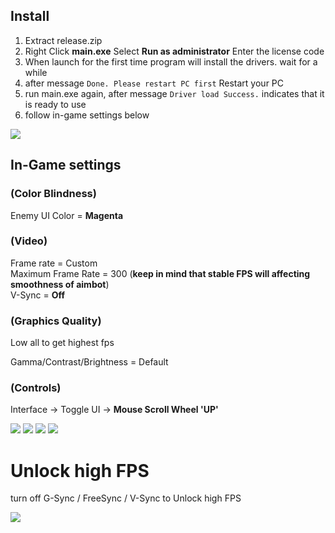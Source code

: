 ## Install

1. Extract release.zip
2. Right Click __main.exe__ Select __Run as administrator__ Enter the license code
3. When launch for the first time program will install the drivers. wait for a while
4. after message ```Done. Please restart PC first``` Restart your PC
5. run main.exe again, after message ```Driver load Success.``` indicates that it is ready to use
6. follow in-game settings below

![](https://media.discordapp.net/attachments/1033371424972349440/1033398532129959987/unknown.png)

## In-Game settings

### (Color Blindness) <br />
Enemy UI Color  =  __Magenta__

### (Video) <br />
Frame rate = Custom <br />
Maximum Frame Rate = 300 (**keep in mind that stable FPS will affecting smoothness of aimbot**)<br />
V-Sync = __Off__

### (Graphics Quality) <br />
Low all to get highest fps

Gamma/Contrast/Brightness = Default

### (Controls) <br />
Interface -> Toggle UI -> __Mouse Scroll Wheel 'UP'__

![](https://i.imgur.com/INbk0xj.png)
![](https://media.discordapp.net/attachments/1031658340272570451/1049592572458307584/image.png?width=1083&height=609)
![](https://i.imgur.com/BC0bRWu.png)
![](https://media.discordapp.net/attachments/1034460902608617593/1046945759599276103/image.png?width=1083&height=609)

# Unlock high FPS

turn off G-Sync / FreeSync / V-Sync to Unlock high FPS

![](https://media.discordapp.net/attachments/1034460902608617593/1050150180055433256/image.png?width=791&height=609)

